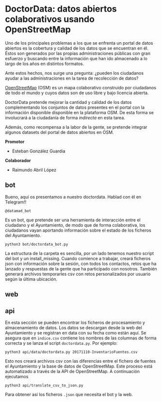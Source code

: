 # DoctorData: datos abiertos colaborativos usando OpenStreetMap

Uno de los principales problemas a los que se enfrenta un portal de datos abiertos es la cobertura y calidad de los datos que se encuentran en él. Éstos son generados por las propias administraciones públicas con gran esfuerzo y buscando entre la información que han ido almacenado a lo largo de los años en distintos formatos.

Ante estos hechos, nos surge una pregunta: ¿pueden los ciudadanos ayudar a las administraciones en la tarea de recolección de datos?

[OpenStreetMap](http://openstreetmap.org) (OSM) es un mapa colaborativo construido por ciudadanos de todo el mundo y cuyos datos son de uso libre y bajo licencia abierta.

DoctorData pretende mejorar la cantidad y calidad de los datos complementando los conjuntos de datos presentes en el portal con la información disponible disponible en la plataforma OSM. De esta forma se involucrará a la ciudadanía de forma *indirecta* en esta tarea.

Además, como recompensa a la labor de la gente, se pretende integrar algunos datasets del portal de datos abiertos en OSM.

__Promotor__

* Esteban González Guardia

__Colaborador__

* Raimundo Abril López

## bot
Bueno, aquí os presentamos a nuestro doctordata. Hablad con él en Telegram!!

`@datamad_bot`

Es un bot, que pretende ser una herramienta de interacción entre el ciudadano y el Ayuntamiento, de modo que de forma colaborativa, los ciudadanos vayan aportando información sobre el estado de los ficheros del Ayuntamiento.

`python3 bot/doctordata_bot.py`

La estructura de la carpeta es sencilla, por un lado tenemos nuestro script del bot y un install_missing. Cuando comience a trabajar, creará ficheros json con información sobre la sesión, con todos los contactos, retos que ha lanzado y respuestas de la gente que ha participado con nosotros. También generará archivos temporarles csv con retos personalizados por usuario según la última ubicación.

## web

## api

En esta sección se pueden encontrar los ficheros de procesamiento y almacenamiento de datos. Los datos se descargan desde la web del Ayuntamiento y se registran en data con su fecha como están aquí. Se asegura que en `indice.csv` contiene los nombres de las columnas de forma correcta y se lanza el script `doctordata.py`. Por ejemplo:


`python3 api/data/doctordata.py 20171110-InventarioFuentes.csv`

Esto nos creará archivos csv con las diferencias entre el fichero de fuentes el Ayuntamiento y la base de datos de OpenStreetMap. Este proceso está automatizado a través de la API de OpenStreetMap. A continuación ejecutamos

`python3 api/translate_csv_to_json.py`

Para obtener así los ficheros `.json` que necesita el bot y la web.

